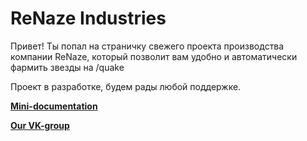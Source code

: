 # ReNaze Industries
Привет! Ты попал на страничку свежего проекта производства компании ReNaze,
который позволит вам удобно и автоматически фармить звезды на /quake

Проект в разработке, будем рады любой поддержке.



[**Mini-documentation**](something/docs.md)

[**Our VK-group**](https://vk.com/renaze)